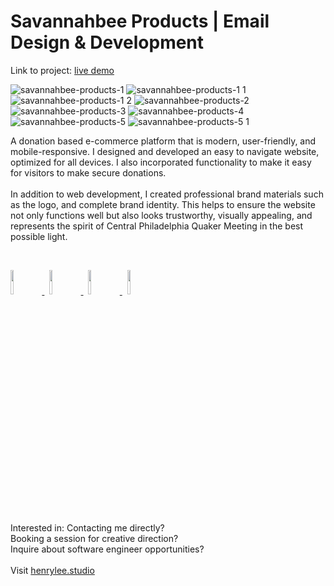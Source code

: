 # Savannahbee Products | Email Design & Development

Link to project: <a target="_blank" href="https://henryleestudio.github.io/savannahbee-shopify-email-design-dev/">live demo</a>

![savannahbee-products-1](https://github.com/henryleestudio/savannahbee-shopify-email-design-dev/assets/101936420/5f8a3da3-73b1-45db-9ade-85121a2591eb)
![savannahbee-products-1 1](https://github.com/henryleestudio/savannahbee-shopify-email-design-dev/assets/101936420/ed6bffae-e748-44a0-bb62-5e0dacf5154d)
![savannahbee-products-1 2](https://github.com/henryleestudio/savannahbee-shopify-email-design-dev/assets/101936420/9191302d-75b2-4406-b73f-2b6b147e6c85)
![savannahbee-products-2](https://github.com/henryleestudio/savannahbee-shopify-email-design-dev/assets/101936420/13d974b4-7128-4a94-abe7-f1f0da96530d)
![savannahbee-products-3](https://github.com/henryleestudio/savannahbee-shopify-email-design-dev/assets/101936420/febb2e8c-fb9a-4f89-b0b7-0de194c3ff60)
![savannahbee-products-4](https://github.com/henryleestudio/savannahbee-shopify-email-design-dev/assets/101936420/f69b677b-ec59-442d-902b-11837ae4171c)
![savannahbee-products-5](https://github.com/henryleestudio/savannahbee-shopify-email-design-dev/assets/101936420/2dfbbfe8-0ee7-4193-8a0c-1aaf22a007ed)
![savannahbee-products-5 1](https://github.com/henryleestudio/savannahbee-shopify-email-design-dev/assets/101936420/debef76f-01d1-45e5-9da6-93c17e8bba97)

<!-- ## Design -->
A donation based e-commerce platform that is modern, user-friendly, and mobile-responsive. I designed and developed an easy to navigate website, optimized for all devices. I also incorporated functionality to make it easy for visitors to make secure donations.
<br><br>
In addition to web development, I created professional brand materials such as the logo, and complete brand identity. This helps to ensure the website not only functions well but also looks trustworthy, visually appealing, and represents the spirit of Central Philadelphia Quaker Meeting in the best possible light.

<br>
<p align="left">
  <a href="https://henrylee.studio/" target="_blank">
    <img src="https://user-images.githubusercontent.com/101936420/172000054-7df36c23-7223-488f-8ecd-9f6bb4a79ff4.png" width="10%"/>
  </a>
&nbsp
  <a href="https://www.linkedin.com/in/henry-lee-studio/" target="_blank">
    <img src="https://user-images.githubusercontent.com/101936420/172000064-68bffe39-7735-44bf-8b9e-5228913c5eed.png" width="10%"/>
  </a>
&nbsp
  <a href="https://twitter.com/henryleestudio" target="_blank">
    <img src="https://user-images.githubusercontent.com/101936420/172000066-76823694-4946-4c18-9b6c-866c9428a49c.png" width="10%"/>
  </a>
&nbsp
   <a href="https://henrylee.studio/images/resume/henry-lee-resume-shopify-design-development.pdf" target="_blank">
      <img src="https://user-images.githubusercontent.com/101936420/172000081-20e4d8e7-7785-4e19-94a9-4be5cf40506c.png" width="10%"/>
  </a>
  </p>

<section margin-left:50px;>
Interested in:
Contacting me directly? <br>
Booking a session for creative direction? <br>
Inquire about software engineer opportunities? <br>
<br>
Visit <a href = "https://henrylee.studio/">henrylee.studio</a>
</section>

